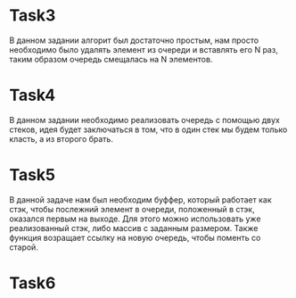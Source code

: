 # Task3

В данном задании алгорит был достаточно простым, нам просто необходимо было удалять элемент из очереди и вставлять его N раз, таким образом очередь смещалась на N элементов.

# Task4

В данном задании необходимо реализовать очередь с помощью двух стеков, идея будет заключаться в том, что в один стек мы будем только класть, а из второго брать.


# Task5

В данной задаче нам был необходим буффер, который работает как стэк, чтобы послежний элемент в очереди, положенный в стэк, оказался первым на выходе. Для этого можно использовать уже реализованный стэк, либо массив с заданным размером. Также функция возращает ссылку на новую очередь, чтобы поменть со старой.

# Task6

